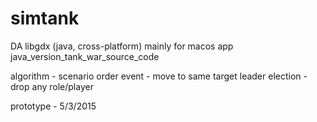 # simtank
DA
libgdx (java, cross-platform) mainly for macos app
java_version_tank_war_source_code

algorithm - scenario
order event - move to same target
leader election - drop any role/player

prototype - 5/3/2015
